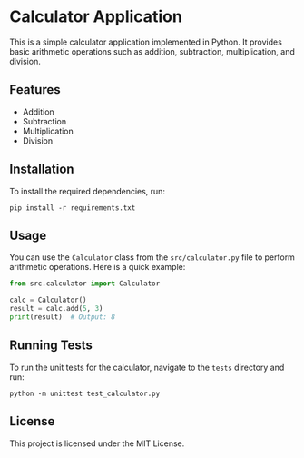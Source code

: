 # Calculator Application

This is a simple calculator application implemented in Python. It provides basic arithmetic operations such as addition, subtraction, multiplication, and division.

## Features

- Addition
- Subtraction
- Multiplication
- Division

## Installation

To install the required dependencies, run:

```
pip install -r requirements.txt
```

## Usage

You can use the `Calculator` class from the `src/calculator.py` file to perform arithmetic operations. Here is a quick example:

```python
from src.calculator import Calculator

calc = Calculator()
result = calc.add(5, 3)
print(result)  # Output: 8
```

## Running Tests

To run the unit tests for the calculator, navigate to the `tests` directory and run:

```
python -m unittest test_calculator.py
```

## License

This project is licensed under the MIT License.